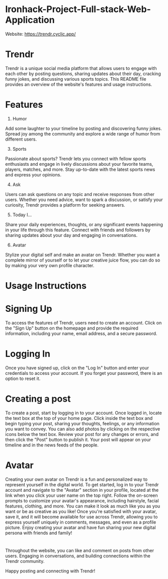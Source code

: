 # Ironhack-Project-Full-stack-Web-Application

Website: https://trendr.cyclic.app/

# Trendr
Trendr is a unique social media platform that allows users to engage with each other by posting questions, sharing updates about their day, cracking funny jokes, and discussing various sports topics. This README file provides an overview of the website's features and usage instructions.

# Features
1. Humor

Add some laughter to your timeline by posting and discovering funny jokes. Spread joy among the community and explore a wide range of humor from different users.

3. Sports

Passionate about sports? Trendr lets you connect with fellow sports enthusiasts and engage in lively discussions about your favorite teams, players, matches, and more. Stay up-to-date with the latest sports news and express your opinions.

4. Ask

Users can ask questions on any topic and receive responses from other users. Whether you need advice, want to spark a discussion, or satisfy your curiosity, Trendr provides a platform for seeking answers.

5. Today I...

Share your daily experiences, thoughts, or any significant events happening in your life through this feature. Connect with friends and followers by sharing updates about your day and engaging in conversations.

6. Avatar

Stylize your digital self and make an avatar on Trendr. Whether you want a complete mirror of yourself or to let your creative juice flow, you can do so by making your very own profile character.


# Usage Instructions
# Signing Up

To access the features of Trendr, users need to create an account. Click on the "Sign Up" button on the homepage and provide the required information, including your name, email address, and a secure password.

# Logging In

Once you have signed up, click on the "Log In" button and enter your credentials to access your account. If you forget your password, there is an option to reset it.

# Creating a post

To create a post, start by logging in to your account. Once logged in, locate the text box at the top of your home page. Click inside the text box and begin typing your post, sharing your thoughts, feelings, or any information you want to convey. You can also add photos by clicking on the respective icons below the text box. Review your post for any changes or errors, and then click the "Post" button to publish it. Your post will appear on your timeline and in the news feeds of the people.

# Avatar
Creating your own avatar on Trendr is a fun and personalized way to represent yourself in the digital world. To get started, log in to your Trendr account and navigate to the "Avatar" section in your profile, located at the link when you click your user name on the top right. Follow the on-screen prompts to customize your avatar's appearance, including hairstyle, facial features, clothing, and more. You can make it look as much like you as you want or be as creative as you like! Once you're satisfied with your avatar, save it, and it will become available for use across Trendr, allowing you to express yourself uniquely in comments, messages, and even as a profile picture. Enjoy creating your avatar and have fun sharing your new digital persona with friends and family!

#
Throughout the website, you can like and comment on posts from other users. Engaging in conversations, and building connections within the Trendr community.

Happy posting and connecting with Trendr!
